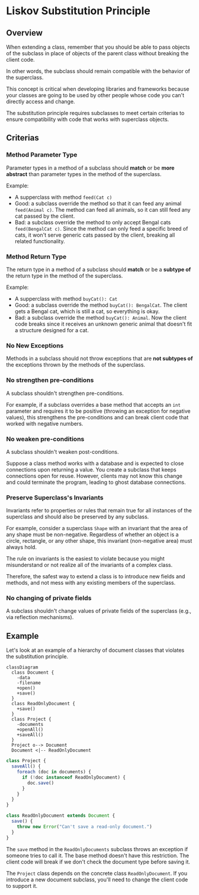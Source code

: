 # Liskov Substitution Principle

## Overview

When extending a class, remember that you should be able to pass objects of the subclass in place of objects of the parent class without breaking the client code.

In other words, the subclass should remain compatible with the behavior of the superclass.

This concept is critical when developing libraries and frameworks because your classes are going to be used by other people whose code you can't directly access and change.

The substitution principle requires subclasses to meet certain criterias to ensure compatibility with code that works with superclass objects.


## Criterias

### Method Parameter Type

Parameter types in a method of a subclass should **match** or be **more abstract** than parameter types in the method of the superclass.

Example:
- A supperclass with method `feed(Cat c)`
- Good: a subclass override the method so that it can feed any animal `feed(Animal c)`. The method can feed all animals, so it can still feed any cat passed by the client.
- Bad: a subclass override the method to only accept Bengal cats `feed(BengalCat c)`. Since the method can only feed a specific breed of cats, it won't serve generic cats passed by the client, breaking all related functionality.


### Method Return Type

The return type in a method of a subclass should **match** or be a **subtype of** the return type in the method of the superclass.

Example:
- A supperclass with method `buyCat(): Cat`
- Good: a subclass override the method `buyCat(): BengalCat`. The client gets a Bengal cat, which is still a cat, so everything is okay.
- Bad: a subclass override the method `buyCat(): Animal`. Now the client code breaks since it receives an unknown generic animal that doesn't fit a structure designed for a cat.

### No New Exceptions

Methods in a subclass should not throw exceptions that are **not subtypes of** the exceptions thrown by the methods of the superclass.


### No strengthen pre-conditions

A subclass shouldn't strengthen pre-conditions.

For example, if a subclass overrides a base method that accepts an `int` parameter and requires it to be positive (throwing an exception for negative values), this strengthens the pre-conditions and can break client code that worked with negative numbers.


### No weaken pre-conditions

A subclass shouldn't weaken post-conditions.

Suppose a class method works with a database and is expected to close connections upon returning a value. You create a subclass that keeps connections open for reuse. However, clients may not know this change and could terminate the program, leading to ghost database connections.


### Preserve Superclass's Invariants

Invariants refer to properties or rules that remain true for all instances of the superclass and should also be preserved by any subclass.

For example, consider a superclass `Shape` with an invariant that the area of any shape must be non-negative. Regardless of whether an object is a circle, rectangle, or any other shape, this invariant (non-negative area) must always hold.

The rule on invariants is the easiest to violate because you might misunderstand or not realize all of the invariants of a complex class.

Therefore, the safest way to extend a class is to introduce new fields and methods, and not mess with any existing members of the superclass.


### No changing of private fields

A subclass shouldn't change values of private fields of the superclass (e.g., via reflection mechanisms).


## Example

Let's look at an example of a hierarchy of document classes that violates the substitution principle.

```mermaid
classDiagram
  class Document {
    -data
    -filename
    +open()
    +save()
  }
  class ReadOnlyDocument {
    +save()
  }
  class Project {
    -documents
    +openAll()
    +saveAll()
  }
  Project o--> Document
  Document <|-- ReadOnlyDocument
```

```ts
class Project {
  saveAll() {
    foreach (doc in documents) {
      if (!doc instanceof ReadOnlyDocument) {
        doc.save()
      }
    }
  }
}

class ReadOnlyDocument extends Document {
  save() {
    throw new Error("Can't save a read-only document.")
  }
}
```

The `save` method in the `ReadOnlyDocuments` subclass throws an exception if someone tries to call it. The base method doesn't have this restriction. The client code will break if we don't check the document type before saving it.

The `Project` class depends on the concrete class `ReadOnlyDocument`. If you introduce a new document subclass, you'll need to change the client code to support it.
